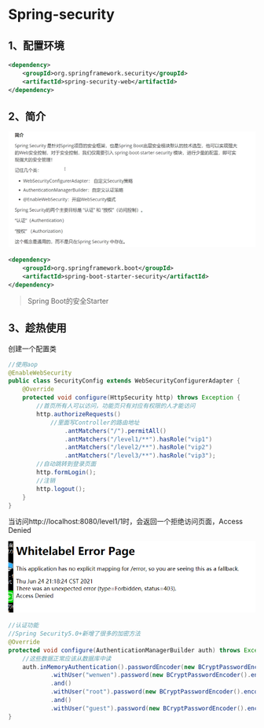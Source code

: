 # Spring-security

## 1、配置环境

```xml
<dependency>
    <groupId>org.springframework.security</groupId>
    <artifactId>spring-security-web</artifactId>
</dependency>
```

## 2、简介

![image-20210623132657845](imgs/image-20210623132657845.png)

```xml
<dependency>
    <groupId>org.springframework.boot</groupId>
    <artifactId>spring-boot-starter-security</artifactId>
</dependency>
```

> Spring Boot的安全Starter

## 3、趁热使用

创建一个配置类

```java
//使用aop
@EnableWebSecurity
public class SecurityConfig extends WebSecurityConfigurerAdapter {
    @Override
    protected void configure(HttpSecurity http) throws Exception {
        //首页所有人可以访问，功能页只有对应有权限的人才能访问
        http.authorizeRequests()
            //里面写Controller的路由地址
                .antMatchers("/").permitAll()
                .antMatchers("/level1/**").hasRole("vip1")
                .antMatchers("/level2/**").hasRole("vip2")
                .antMatchers("/level3/**").hasRole("vip3");
        //自动跳转到登录页面
        http.formLogin();
        //注销
        http.logout();
    }
}

```

当访问http://localhost:8080/level1/1时，会返回一个拒绝访问页面，Access Denied

![image-20210624211836836](imgs/image-20210624211836836.png)



```java
//认证功能
//Spring Security5.0+新增了很多的加密方法
@Override
protected void configure(AuthenticationManagerBuilder auth) throws Exception {
    //这些数据正常应该从数据库中读
    auth.inMemoryAuthentication().passwordEncoder(new BCryptPasswordEncoder())
            .withUser("wenwen").password(new BCryptPasswordEncoder().encode("123456")).roles("vip1","vip2")
            .and()
            .withUser("root").password(new BCryptPasswordEncoder().encode("123456")).roles("vip1","vip2","vip3")
            .and()
            .withUser("guest").password(new BCryptPasswordEncoder().encode("123456")).roles("vip1");
}
```